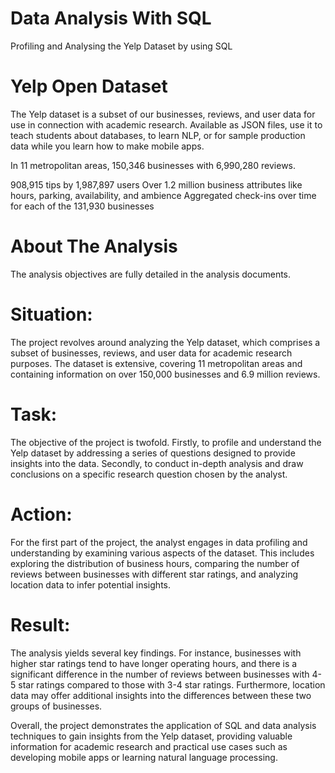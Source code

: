 # Data Analysis With SQL
Profiling and Analysing the Yelp Dataset by using SQL

# Yelp Open Dataset 
The Yelp dataset is a subset of our businesses, reviews, and user data for use in connection with academic research. Available as JSON files, use it to teach students about databases, to learn NLP, or for sample production data while you learn how to make mobile apps.

In 11 metropolitan areas, 150,346 businesses with 6,990,280 reviews.

908,915 tips by 1,987,897 users
Over 1.2 million business attributes like hours, parking, availability, and ambience
Aggregated check-ins over time for each of the 131,930 businesses

# About The Analysis
The analysis objectives are fully detailed in the analysis documents.

# Situation:
The project revolves around analyzing the Yelp dataset, which comprises a subset of businesses, reviews, and user data for academic research purposes. The dataset is extensive, covering 11 metropolitan areas and containing information on over 150,000 businesses and 6.9 million reviews.

# Task:
The objective of the project is twofold. Firstly, to profile and understand the Yelp dataset by addressing a series of questions designed to provide insights into the data. Secondly, to conduct in-depth analysis and draw conclusions on a specific research question chosen by the analyst.

# Action:
For the first part of the project, the analyst engages in data profiling and understanding by examining various aspects of the dataset. This includes exploring the distribution of business hours, comparing the number of reviews between businesses with different star ratings, and analyzing location data to infer potential insights.

# Result:
The analysis yields several key findings. For instance, businesses with higher star ratings tend to have longer operating hours, and there is a significant difference in the number of reviews between businesses with 4-5 star ratings compared to those with 3-4 star ratings. Furthermore, location data may offer additional insights into the differences between these two groups of businesses.

Overall, the project demonstrates the application of SQL and data analysis techniques to gain insights from the Yelp dataset, providing valuable information for academic research and practical use cases such as developing mobile apps or learning natural language processing.
